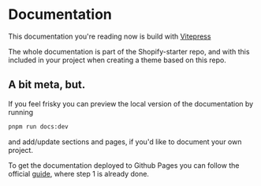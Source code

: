 # Documentation

This documentation you're reading now is build with [Vitepress](https://vitepress.dev/)

The whole documentation is part of the Shopify-starter repo, and with this included in your project when creating a theme based on this repo.

## A bit meta, but.

If you feel frisky you can preview the local version of the documentation by running

```sh
pnpm run docs:dev
```

and add/update sections and pages, if you'd like to document your own project.

To get the documentation deployed to Github Pages you can follow the official [guide](https://vitepress.dev/guide/deploy#github-pages), where step 1 is already done.
